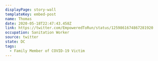 ```yaml
---
displayPage: story-wall
templateKey: embed-post
name: Thomas
date: 2020-05-18T22:47:43.458Z
link: https://twitter.com/EmpoweredToRun/status/1259861674867281920
occupation: Sanitation Worker
source: twitter
state: DC
tags:
  - Family Member of COVID-19 Victim
---
```

